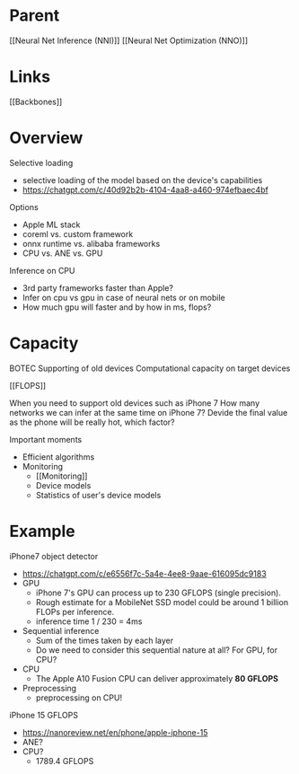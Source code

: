 

# Parent

[[Neural Net Inference (NNI)]]
[[Neural Net Optimization (NNO)]]

# Links

[[Backbones]]

# Overview

Selective loading
- selective loading of the model based on the device's capabilities
- https://chatgpt.com/c/40d92b2b-4104-4aa8-a460-974efbaec4bf

Options
- Apple ML stack
- coreml vs. custom framework
- onnx runtime vs. alibaba frameworks
- CPU vs. ANE vs. GPU

Inference on CPU
- 3rd party frameworks faster than Apple?
- Infer on cpu vs gpu in case of neural nets or on mobile
- How much gpu will faster and by how in ms, flops?

# Capacity


BOTEC
Supporting of old devices
Computational capacity on target devices

[[FLOPS]]

When you need to support old devices such as iPhone 7
How many networks we can infer at the same time on iPhone 7?
Devide the final value as the phone will be really hot, which factor?

Important moments
- Efficient algorithms
- Monitoring
	- [[Monitoring]]
    - Device models
    - Statistics of user's device models


# Example

iPhone7 object detector
- https://chatgpt.com/c/e6556f7c-5a4e-4ee8-9aae-616095dc9183
- GPU
    - iPhone 7's GPU can process up to 230 GFLOPS (single precision).
    - Rough estimate for a MobileNet SSD model could be around 1 billion FLOPs per inference.
    - inference time 1 / 230 = 4ms
- Sequential inference
    - Sum of the times taken by each layer
    - Do we need to consider this sequential nature at all? For GPU, for CPU?
- CPU
    - The Apple A10 Fusion CPU can deliver approximately **80 GFLOPS**
- Preprocessing
    - preprocessing on CPU!

iPhone 15 GFLOPS
- https://nanoreview.net/en/phone/apple-iphone-15
- ANE?
- CPU?
    - 1789.4 GFLOPS